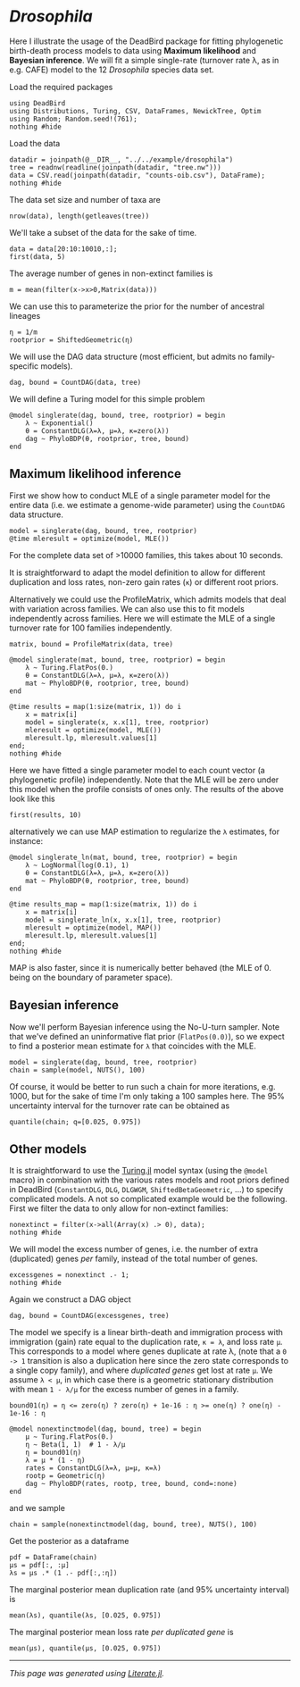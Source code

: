 
# *Drosophila*

Here I illustrate the usage of the DeadBird package for fitting phylogenetic
birth-death process models to data using **Maximum likelihood** and **Bayesian
inference**. We will fit a simple single-rate (turnover rate λ, as in e.g.
CAFE) model to the 12 *Drosophila* species data set.

Load the required packages

````@example drosophila
using DeadBird
using Distributions, Turing, CSV, DataFrames, NewickTree, Optim
using Random; Random.seed!(761);
nothing #hide
````

Load the data

````@example drosophila
datadir = joinpath(@__DIR__, "../../example/drosophila")
tree = readnw(readline(joinpath(datadir, "tree.nw")))
data = CSV.read(joinpath(datadir, "counts-oib.csv"), DataFrame);
nothing #hide
````

The data set size and number of taxa are

````@example drosophila
nrow(data), length(getleaves(tree))
````

We'll take a subset of the data for the sake of time.

````@example drosophila
data = data[20:10:10010,:];
first(data, 5)
````

The average number of genes in non-extinct families is

````@example drosophila
m = mean(filter(x->x>0,Matrix(data)))
````

We can use this to parameterize the prior for the number of ancestral
lineages

````@example drosophila
η = 1/m
rootprior = ShiftedGeometric(η)
````

We will use the DAG data structure (most efficient, but admits no
family-specific models).

````@example drosophila
dag, bound = CountDAG(data, tree)
````

We will define a Turing model for this simple problem

````@example drosophila
@model singlerate(dag, bound, tree, rootprior) = begin
    λ ~ Exponential()
    θ = ConstantDLG(λ=λ, μ=λ, κ=zero(λ))
    dag ~ PhyloBDP(θ, rootprior, tree, bound)
end
````

## Maximum likelihood inference

First we show how to conduct MLE of a single parameter model for the entire
data (i.e. we estimate a genome-wide parameter) using the `CountDAG` data
structure.

````@example drosophila
model = singlerate(dag, bound, tree, rootprior)
@time mleresult = optimize(model, MLE())
````

For the complete data set of >10000 families, this takes about 10 seconds.

It is straightforward to adapt the model definition to allow for different
duplication and loss rates, non-zero gain rates (`κ`) or different root
priors.

Alternatively we could use the ProfileMatrix, which admits models that deal
with variation across families. We can also use this to fit models
independently across families.
Here we will estimate the MLE of a single turnover rate for 100 families
independently.

````@example drosophila
matrix, bound = ProfileMatrix(data, tree)

@model singlerate(mat, bound, tree, rootprior) = begin
    λ ~ Turing.FlatPos(0.)
    θ = ConstantDLG(λ=λ, μ=λ, κ=zero(λ))
    mat ~ PhyloBDP(θ, rootprior, tree, bound)
end

@time results = map(1:size(matrix, 1)) do i
    x = matrix[i]
    model = singlerate(x, x.x[1], tree, rootprior)
    mleresult = optimize(model, MLE())
    mleresult.lp, mleresult.values[1]
end;
nothing #hide
````

Here we have fitted a single parameter model to each count vector (a
phylogenetic profile) independently. Note that the MLE will be zero under
this model when the profile consists of ones only. The results of the above
look like this

````@example drosophila
first(results, 10)
````

alternatively we can use MAP estimation to regularize the `λ` estimates, for
instance:

````@example drosophila
@model singlerate_ln(mat, bound, tree, rootprior) = begin
    λ ~ LogNormal(log(0.1), 1)
    θ = ConstantDLG(λ=λ, μ=λ, κ=zero(λ))
    mat ~ PhyloBDP(θ, rootprior, tree, bound)
end

@time results_map = map(1:size(matrix, 1)) do i
    x = matrix[i]
    model = singlerate_ln(x, x.x[1], tree, rootprior)
    mleresult = optimize(model, MAP())
    mleresult.lp, mleresult.values[1]
end;
nothing #hide
````

MAP is also faster, since it is numerically better behaved (the MLE of 0.
being on the boundary of parameter space).

## Bayesian inference
Now we'll perform Bayesian inference using the No-U-turn sampler. Note that
we've defined an uninformative flat prior (`FlatPos(0.0)`), so we expect to
find a posterior mean estimate for `λ` that coincides with the MLE.

````@example drosophila
model = singlerate(dag, bound, tree, rootprior)
chain = sample(model, NUTS(), 100)
````

Of course, it would be better to run such a chain for more iterations, e.g.
1000, but for the sake of time I'm only taking a 100 samples here. The 95%
uncertainty interval for the turnover rate can be obtained as

````@example drosophila
quantile(chain; q=[0.025, 0.975])
````

## Other models
It is straightforward to use the [Turing.jl](https://turing.ml/dev/) model
syntax (using the `@model` macro) in combination with the various rates
models and root priors defined in DeadBird (`ConstantDLG`, `DLG`, `DLGWGM`,
`ShiftedBetaGeometric`, ...) to specify complicated models. A not so
complicated example would be the following. First we filter the data to only
allow for non-extinct families:

````@example drosophila
nonextinct = filter(x->all(Array(x) .> 0), data);
nothing #hide
````

We will model the excess number of genes, i.e. the number of extra
(duplicated) genes *per* family, instead of the total number of genes.

````@example drosophila
excessgenes = nonextinct .- 1;
nothing #hide
````

Again we construct a DAG object

````@example drosophila
dag, bound = CountDAG(excessgenes, tree)
````

The model we specify is a linear birth-death and immigration process with
immigration (gain) rate equal to the duplication rate, `κ = λ`, and loss rate
`μ`. This corresponds to a model where genes duplicate at rate λ, (note that
a `0 -> 1` transition is also a duplication here since the zero state
corresponds to a single copy family), and where *duplicated genes* get lost
at rate `μ`. We assume `λ < μ`, in which case there is a geometric stationary
distribution with mean `1 - λ/μ` for the excess number of genes in a family.

````@example drosophila
bound01(η) = η <= zero(η) ? zero(η) + 1e-16 : η >= one(η) ? one(η) - 1e-16 : η

@model nonextinctmodel(dag, bound, tree) = begin
    μ ~ Turing.FlatPos(0.)
    η ~ Beta(1, 1)  # 1 - λ/μ
    η = bound01(η)
    λ = μ * (1 - η)
    rates = ConstantDLG(λ=λ, μ=μ, κ=λ)
    rootp = Geometric(η)
    dag ~ PhyloBDP(rates, rootp, tree, bound, cond=:none)
end
````

and we sample

````@example drosophila
chain = sample(nonextinctmodel(dag, bound, tree), NUTS(), 100)
````

Get the posterior as a dataframe

````@example drosophila
pdf = DataFrame(chain)
μs = pdf[:, :μ]
λs = μs .* (1 .- pdf[:,:η])
````

The marginal posterior mean duplication rate (and 95% uncertainty interval) is

````@example drosophila
mean(λs), quantile(λs, [0.025, 0.975])
````

The marginal posterior mean loss rate *per duplicated gene* is

````@example drosophila
mean(μs), quantile(μs, [0.025, 0.975])
````

---

*This page was generated using [Literate.jl](https://github.com/fredrikekre/Literate.jl).*

